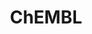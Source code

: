 ---
bigquery: https://console.cloud.google.com/bigquery?p=patents-public-data&d=ebi_chembl&page=dataset
citation: '"The ChEMBL database in 2017." Anna Gaulton, Anne Hersey, Michał Nowotka,
  A Patrícia Bento, Jon Chambers, David Mendez, Prudence Mutowo, Francis Atkinson,
  Louisa J Bellis, Elena Cibrián-Uhalte, Mark Davies, Nathan Dedman, Anneli Karlsson,
  María Paula Magariños, John P Overington, George Papadatos, Ines Smit, Andrew R
  Leach Nucleic acids Research (2017) 45 (Database Issue), D945-D954'
contributors: European Bioinformatics Institute
cost: None
description: ChEMBL Data is a manually curated database of small molecules used in
  drug discovery, including information about existing patented drugs.
documentation: 'schema: https://www.ebi.ac.uk/chembl/db_schema


  '
last_edit: Mon, 04 Apr 2022 19:07:30 GMT
location: https://console.cloud.google.com/marketplace/product/google_patents_public_datasets/chembl
maintained_by: EMBL-EBI, an outstation of European Molecular Biology Laboratory
related_publications: '

  ChEMBL: towards direct deposition of bioassay data.


  Mendez D, Gaulton A, Bento AP, Chambers J, De Veij M, Félix E, Magariños MP, Mosquera
  JF, Mutowo P, Nowotka M, Gordillo-Marañón M, Hunter F, Junco L, Mugumbate G, Rodriguez-Lopez
  M, Atkinson F, Bosc N, Radoux CJ, Segura-Cabrera A, Hersey A, Leach AR.


  — Nucleic Acids Res. 2019; 47(D1):D930-D940. doi: 10.1093/nar/gky1075

  '
schema_fields: '[''first_approval'', ''atc_code'', ''cpd_str_alert_id'', ''level1_description'',
  ''cell_ontology_id'', ''src_compound_id'', ''met_comment'', ''country'', ''assay_class_id'',
  ''cx_logd'', ''topical'', ''comments'', ''max_phase_for_ind'', ''assay_id'', ''mc_target_name'',
  ''bei'', ''molsyn_id'', ''l5'', ''l8'', ''assay_subcellular_fraction'', ''enzyme_name'',
  ''ap_id'', ''co_stem_id'', ''who_extra'', ''drug_substance_flag'', ''who_name'',
  ''tid'', ''lle'', ''l7'', ''warning_type'', ''level4_description'', ''path'', ''db_source'',
  ''withdrawn_year'', ''creation_date'', ''assay_test_type'', ''mutation'', ''selectivity_comment'',
  ''comp_go_id'', ''bto_id'', ''normal_range_min'', ''cell_source_tissue'', ''last_active'',
  ''major_class'', ''res_stem_id'', ''full_mwt'', ''parent_type'', ''confidence_score'',
  ''targrel_id'', ''ref_type'', ''curation_comment'', ''oral'', ''drugind_id'', ''product_id'',
  ''level3_description'', ''ddd_admr'', ''polymer_flag'', ''tid_fixed'', ''nda_type'',
  ''warnref_id'', ''psa'', ''l6'', ''normal_range_max'', ''db_version'', ''compound_key'',
  ''stem'', ''frac_code'', ''type'', ''dosage_form'', ''ddd_comment'', ''activity_comment'',
  ''num_ro5_violations'', ''cell_name'', ''protein_class_synonym'', ''aromatic_rings'',
  ''aidx'', ''indref_id'', ''status'', ''domain_type'', ''mc_target_accession'', ''orig_description'',
  ''chebi_par_id'', ''prediction_method'', ''mc_target_type'', ''full_molformula'',
  ''cell_source_tax_id'', ''version'', ''canonical_smiles'', ''clo_id'', ''qudt_units'',
  ''last_page'', ''relation'', ''abstract'', ''src_assay_id'', ''structure_type'',
  ''parameter_type'', ''sei'', ''stat'', ''doi'', ''definition'', ''published_relation'',
  ''alogp'', ''alert_id'', ''met_id'', ''syn_type'', ''chirality'', ''innovator_company'',
  ''parameter_value'', ''hbd_lipinski'', ''target_mapping'', ''assay_param_id'', ''standard_text_value'',
  ''l4'', ''assay_organism'', ''helm_notation'', ''first_in_class'', ''usan_stem_definition'',
  ''active_molregno'', ''published_value'', ''assay_tax_id'', ''homologue'', ''warning_id'',
  ''mol_hrac_id'', ''relationship_desc'', ''mec_id'', ''hrac_code'', ''mw_freebase'',
  ''mc_tax_id'', ''target_type'', ''heavy_atoms'', ''bao_endpoint'', ''black_box_warning'',
  ''alert_name'', ''mol_frac_id'', ''component_id'', ''entity_type'', ''route'', ''end_position'',
  ''l2'', ''l3'', ''cell_id'', ''ref_id'', ''binding_site_comment'', ''start_position'',
  ''cellosaurus_id'', ''molecular_species'', ''direct_interaction'', ''accession'',
  ''isoform'', ''published_units'', ''previous_company'', ''entity_id'', ''rtb'',
  ''alert_set_id'', ''source_domain_id'', ''patent_use_code'', ''parent_molregno'',
  ''prod_pat_id'', ''ro3_pass'', ''drug_product_flag'', ''mol_irac_id'', ''subgroup'',
  ''molecular_mechanism'', ''company'', ''src_description'', ''upper_value'', ''therapeutic_flag'',
  ''irac_code'', ''cx_most_bpka'', ''usan_year'', ''updated_by'', ''sitecomp_id'',
  ''std_act_id'', ''src_id'', ''domain_id'', ''pathway_id'', ''strength'', ''indication_class'',
  ''stem_class'', ''domain_name'', ''standard_units'', ''standard_inchi'', ''level2'',
  ''hba_lipinski'', ''first_page'', ''updated_on'', ''molfile'', ''compound_name'',
  ''relationship_type'', ''organism'', ''hrac_class_id'', ''smid'', ''mesh_heading'',
  ''usan_stem_id'', ''uo_units'', ''parent_go_id'', ''ddd_units'', ''mesh_id'', ''natural_product'',
  ''withdrawn_reason'', ''irac_class_id'', ''data_validity_comment'', ''synonyms'',
  ''cl_lincs_id'', ''smarts'', ''name'', ''target_desc'', ''potential_duplicate'',
  ''journal'', ''pubmed_id'', ''inorganic_flag'', ''published_type'', ''drug_record_id'',
  ''warning_class'', ''annotation'', ''caloha_id'', ''compsyn_id'', ''warning_description'',
  ''num_alerts'', ''enzyme_tid'', ''action_type'', ''formulation_id'', ''frac_class_id'',
  ''met_conversion'', ''level4'', ''ddd_id'', ''prodrug'', ''chembl_id'', ''class_type'',
  ''domain_description'', ''substrate_record_id'', ''assay_cell_type'', ''num_lipinski_ro5_violations'',
  ''targcomp_id'', ''warning_year'', ''standard_flag'', ''rgid'', ''activity_count'',
  ''units'', ''disease_efficacy'', ''hbd'', ''site_name'', ''withdrawn_country'',
  ''standard_inchi_key'', ''bao_format'', ''tax_id'', ''assay_type'', ''level3'',
  ''assay_tissue'', ''confidence'', ''assay_strain'', ''hba'', ''efo_term'', ''relationship'',
  ''sequence'', ''pref_name'', ''protein_class_id'', ''log_id'', ''availability_type'',
  ''ddd_value'', ''patent_no'', ''cx_logp'', ''bao_id'', ''issue'', ''assay_category'',
  ''src_short_name'', ''species_group_flag'', ''value'', ''patent_id'', ''cell_source_organism'',
  ''delist_flag'', ''cidx'', ''job_id'', ''mc_organism'', ''uberon_id'', ''year'',
  ''patent_expire_date'', ''toid'', ''active_ingredient'', ''comp_class_id'', ''protein_class_desc'',
  ''label'', ''mw_monoisotopic'', ''predbind_id'', ''molecule_type'', ''mechanism_comment'',
  ''source'', ''actsm_id'', ''usan_substem'', ''ridx'', ''tbl'', ''assay_source'',
  ''protclasssyn_id'', ''curated_by'', ''acd_logp'', ''level1'', ''acd_logd'', ''pathway_key'',
  ''l1'', ''oc_id'', ''withdrawn_flag'', ''ref_url'', ''dosed_ingredient'', ''assay_desc'',
  ''compd_id'', ''level5'', ''applicant_full_name'', ''publication_number'', ''usan_stem'',
  ''efo_id'', ''idx'', ''standard_type'', ''warning_country'', ''submission_date'',
  ''parent_id'', ''acd_most_bpka'', ''text_value'', ''site_id'', ''site_residues'',
  ''mol_atc_id'', ''doc_type'', ''max_phase'', ''level2_description'', ''acd_most_apka'',
  ''short_name'', ''cx_most_apka'', ''standard_value'', ''mechanism_of_action'', ''result_flag'',
  ''approval_date'', ''molregno'', ''pchembl_value'', ''description'', ''standard_relation'',
  ''title'', ''aspect'', ''qed_weighted'', ''research_stem'', ''cell_description'',
  ''withdrawn_class'', ''component_synonym'', ''ingredient'', ''authors'', ''metref_id'',
  ''biocomp_id'', ''trade_name'', ''record_id'', ''sequence_md5sum'', ''standard_upper_value'',
  ''related_tid'', ''le'', ''component_type'', ''downgraded'', ''ass_cls_map_id'',
  ''mecref_id'', ''metabolite_record_id'', ''variant_id'', ''class_level'', ''tissue_id'',
  ''ad_type'', ''go_id'', ''priority'', ''volume'', ''as_id'', ''activity_id'', ''set_name'',
  ''doc_id'', ''parenteral'']'
shortname: chembl
tags:
- biotechnology
- health
- chemical
- bioinformatics
- medical
terms_of_use: CC BY-SA 3.0
title: ChEMBL
uuid: e232a192-965c-4ec9-904c-155b6dfe56c5
---